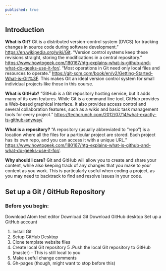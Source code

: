 ```yaml
---
published: true
---
```

## Introduction
**What is Git?** Git is a distributed version-control system (DVCS) for tracking changes in source code during software development.” https://en.wikipedia.org/wiki/Git. “Version control systems keep these revisions straight, storing the modifications in a central repository.” https://www.howtogeek.com/180167/htg-explains-what-is-github-and-what-do-geeks-use-it-for/. “Most operations in Git need only local files and resources to operate.” https://git-scm.com/book/en/v2/Getting-Started-What-is-Git%3F. This makes Git an ideal version control system for small individual projects like those in this course. 

**What is GitHub?** “GitHub is a Git repository hosting service, but it adds many of its own features. While Git is a command line tool, GitHub provides a Web-based graphical interface. It also provides access control and several collaboration features, such as a wikis and basic task management tools for every project.” https://techcrunch.com/2012/07/14/what-exactly-is-github-anyway/

**What is a repository?** “A repository (usually abbreviated to “repo”) is a location where all the files for a particular project are stored. Each project has its own repo, and you can access it with a unique URL.” https://www.howtogeek.com/180167/htg-explains-what-is-github-and-what-do-geeks-use-it-for/. 

**Why should I care?** Git and GitHub will allow you to create and share your content, while also keeping track of any changes that you make to your content as you work. This is particularly useful when coding a project, as you may need to backtrack to find and resolve issues in your code. 

## Set up a Git / GitHub Repository
### Before you begin:
Download Atom text editor
Download Git
Download GitHub desktop
Set up a GitHub account

1. Install Git
2. Setup GitHub Desktop
3. Clone template website files
4. Create local Git repository
5 .Push the local Git repository to GitHub (master) - This is still local to you
6. Make useful change comments
7. Gh-pages (though, might want to stop before this)
